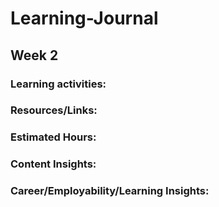 # Learning-Journal

##  Week 2

### Learning activities:



### Resources/Links:



### Estimated Hours:



### Content Insights:


### Career/Employability/Learning Insights:
